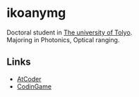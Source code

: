 # ikoanymg
Doctoral student in [The university of Tolyo](https://www.u-tokyo.ac.jp/en/index.html).  
Majoring in Photonics, Optical ranging.

## Links
- [AtCoder](https://atcoder.jp/users/ikoanymg)
- [CodinGame](https://www.codingame.com/profile/d6e97a4bcdec1d6c989ce7eade7d077d2458174)

<!--
**ikoanymg/ikoanymg** is a ✨ _special_ ✨ repository because its `README.md` (this file) appears on your GitHub profile.

Here are some ideas to get you started:

- 🔭 I’m currently working on ...
- 🌱 I’m currently learning ...
- 👯 I’m looking to collaborate on ...
- 🤔 I’m looking for help with ...
- 💬 Ask me about ...
- 📫 How to reach me: ...
- 😄 Pronouns: ...
- ⚡ Fun fact: ...
-->
